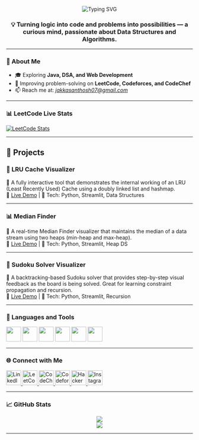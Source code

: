 <!-- Typing animation -->
<p align="center">
  <img src="https://readme-typing-svg.demolab.com?font=Fira+Code&weight=500&size=25&pause=300&center=true&vCenter=true&width=600&lines=Hi+%F0%9F%91%8B%2C+I'm+Santhosh+Jakka;Java+%7C+DSA+%7C+Problem+Solver;Welcome+to+my+GitHub+Journey!" alt="Typing SVG" />
</p>

<h3 align="center">💡 Turning logic into code and problems into possibilities — a curious mind, passionate about Data Structures and Algorithms.</h3>

---

### 🌟 About Me

- 🎓 Exploring **Java, DSA, and Web Development**
- 🧠 Improving problem-solving on **LeetCode, Codeforces, and CodeChef**
- 📫 Reach me at: *jakkasanthosh07@gmail.com*

---

### 📊 LeetCode Live Stats

[![LeetCode Stats](https://leetcard.jacoblin.cool/santhosh_1409?theme=dark&font=Karma&ext=activity)](https://leetcode.com/santhosh_1409)

---

## 🚀 Projects

### 🔁 LRU Cache Visualizer  
📌 A fully interactive tool that demonstrates the internal working of an LRU (Least Recently Used) Cache using a doubly linked list and hashmap.  
🔗 [Live Demo](https://jsanthosh-lru.streamlit.app/) | 📂 Tech: Python, Streamlit, Data Structures

---

### 📊 Median Finder  
📌 A real-time Median Finder visualizer that maintains the median of a data stream using two heaps (min-heap and max-heap).  
🔗 [Live Demo](https://jsanthosh-realtimemedian.streamlit.app/) | 📂 Tech: Python, Streamlit, Heap DS

---

### 🔢 Sudoku Solver Visualizer  
📌 A backtracking-based Sudoku solver that provides step-by-step visual feedback as the board is being solved. Great for learning constraint propagation and recursion.  
🔗 [Live Demo](https://sudoku-solver-santhosh.streamlit.app) | 📂 Tech: Python, Streamlit, Recursion

---

### 🧰 Languages and Tools

<p align="left">
  <img src="https://cdn.jsdelivr.net/gh/devicons/devicon/icons/java/java-original.svg" width="40" height="40"/>
  <img src="https://cdn.jsdelivr.net/gh/devicons/devicon/icons/python/python-original.svg" width="40" height="40"/>
  <img src="https://cdn.jsdelivr.net/gh/devicons/devicon/icons/html5/html5-original.svg" width="40" height="40"/>
  <img src="https://cdn.jsdelivr.net/gh/devicons/devicon/icons/css3/css3-original.svg" width="40" height="40"/>
  <img src="https://cdn.jsdelivr.net/gh/devicons/devicon/icons/javascript/javascript-original.svg" width="40" height="40"/>
  <img src="https://cdn.jsdelivr.net/gh/devicons/devicon/icons/mysql/mysql-original.svg" width="40" height="40"/>
</p>

---

### 🌐 Connect with Me

<p align="left">
  <a href="https://www.linkedin.com/in/jakka-santhosh" target="_blank">
    <img src="https://cdn.jsdelivr.net/gh/devicons/devicon/icons/linkedin/linkedin-original.svg" alt="LinkedIn" width="40" height="40" />
  </a>
  <a href="https://leetcode.com/santhosh_1409" target="_blank">
    <img src="https://upload.wikimedia.org/wikipedia/commons/1/19/LeetCode_logo_black.png" alt="LeetCode" width="40" height="40" />
  </a>
  <a href="https://www.codechef.com/users/jakka_santhosh" target="_blank">
    <img src="https://cdn.codechef.com/sites/all/themes/abessive/cc-logo.png" alt="CodeChef" width="40" height="40" />
  </a>
  <a href="https://codeforces.com/profile/santhosh_1409" target="_blank">
    <img src="https://cdn.iconscout.com/icon/free/png-256/code-forces-3629285-3031869.png" alt="Codeforces" width="40" height="40" />
  </a>
  <a href="https://www.hackerrank.com/santhosh_1409" target="_blank">
    <img src="https://cdn.worldvectorlogo.com/logos/hackerrank.svg" alt="HackerRank" width="40" height="40" />
  </a>
  <a href="https://instagram.com/santhuuu_1409" target="_blank">
    <img src="https://cdn-icons-png.flaticon.com/512/1384/1384063.png" alt="Instagram" width="40" height="40" />
  </a>
</p>

---

### 📈 GitHub Stats

<p align="center">
  <img src="https://github-readme-stats.vercel.app/api?username=jakkasanthosh&show_icons=true&theme=tokyonight" />
  <br />
  <img src="https://github-readme-stats.vercel.app/api/top-langs/?username=jakkasanthosh&layout=compact&theme=tokyonight" />
</p>

---


